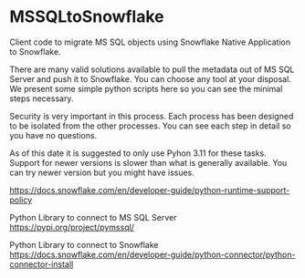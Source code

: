 # MSSQLtoSnowflake
Client code to migrate MS SQL objects using Snowflake Native Application to Snowflake.

There are many valid solutions available to pull the metadata out of MS SQL Server and push it
to Snowflake.  You can choose any tool at your disposal.   We present some simple 
python scripts here so you can see the minimal steps necessary.

Security is very important in this process.  Each process has been designed to be
isolated from the other processes.  You can see each step in detail so you have no questions.

As of this date it is suggested to only use Pyhon 3.11 for these tasks.   Support for newer
versions is slower than what is generally available.   You can try newer version but you 
might have issues.

https://docs.snowflake.com/en/developer-guide/python-runtime-support-policy

Python Library to connect to MS SQL Server
https://pypi.org/project/pymssql/

Python Library to connect to Snowflake
https://docs.snowflake.com/en/developer-guide/python-connector/python-connector-install